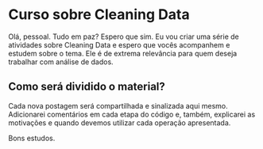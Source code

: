 # Curso sobre Cleaning Data

Olá, pessoal. Tudo em paz? Espero que sim.
Eu vou criar uma série de atividades sobre Cleaning Data e espero que vocês acompanhem e estudem sobre o tema. Ele é de extrema relevância para quem deseja trabalhar com análise de dados. 

## Como será dividido o material?

Cada nova postagem será compartilhada e sinalizada aqui mesmo. Adicionarei comentários em cada etapa do código e, também, explicarei as motivações e quando devemos utilizar cada operação apresentada.

Bons estudos.
